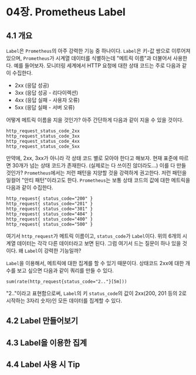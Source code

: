 # 04장. Prometheus Label

## 4.1 개요

`Label`은 `Prometheus`의 아주 강력한 기능 중 하나이다. `Label`은 키-값 쌍으로 이루어져 있으며, `Prometheus`가 시계열 데이터를 식별하는데 "메트릭 이름"과 더불어서 사용한다. 예를 들어보자. 모니터링 세계에서 HTTP 요청에 대한 상태 코드는 주로 다음과 같이 수집한다.

* 2xx (응답 성공)
* 3xx (응답 성공 - 리다이렉션)
* 4xx (응답 실패 - 사용자 오류)
* 5xx (응답 실패 - 서버 오류)

어떻게 메트릭 이름을 지을 것인가? 아주 간단하게 다음과 같이 지을 수 있을 것이다.

```
http_request_status_code_2xx
http_request_status_code_3xx
http_request_status_code_4xx
http_request_status_code_5xx
```

만약에, 2xx, 3xx가 아니라 각 상태 코드 별로 모아야 한다고 해보자. 현재 표준에 따르면 30개가 넘는 상태 코드가 존재한다. (실제로는 다 쓰이진 않더라도...) 이를 다 만들 것인가? `Prometheus`에서는 저런 패턴을 지양할 것을 강력하게 권고한다. 저런 패턴을 일컬어 "안티 패턴"이라고도 한다. `Prometheus`는 보통 상태 코드의 값에 대한 메트릭을 다음과 같이 수집한다.

```
http_request{ status_code="200" }
http_request{ status_code="201" }
http_request{ status_code="301" }
http_request{ status_code="404" }
http_request{ status_code="400" }
http_request{ status_code="500" }
```

여기서 `http_request`가 메트릭 이름이고, `status_code`가 `Label`이다. 위의 6개의 시계열 데이터는 각각 다른 데이터라고 보면 된다. 그럼 여기서 드는 질문이 하나 있을 것이다. 왜 `Label`이 강력한 기능일까?

`Label`을 이용해서, 메트릭에 대한 집계를 할 수 있기 때문이다. 상태코드 2xx에 대한 개수를 보고 싶으면 다음과 같이 쿼리를 만들 수 있다.

```
sum(rate(http_request{status_code="2.."}[5m]))
```

"2.."이라고 표현함으로써, `Label`의 키 `status_code`의 값이 2xx(200, 201 등의 2로 시작하는 3자리 숫자)인 모든 데이터를 집계할 수 있다.

## 4.2 Label 만들어보기

## 4.3 Label을 이용한 집계

## 4.4 Label 사용 시 Tip